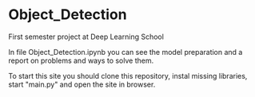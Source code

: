 # Object_Detection
First semester project at Deep Learning School


In file Object_Detection.ipynb you can see the model preparation and a report on problems and ways to solve them.


To start this site you should clone this repository, instal missing libraries, start "main.py" and open the site in browser.
